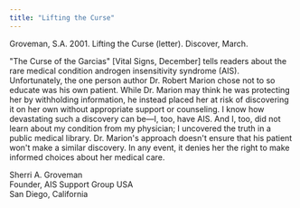 ```yaml
---
title: "Lifting the Curse"
---
```


Groveman, S.A. 2001. Lifting the Curse (letter). Discover, March.  
  
"The Curse of the Garcias" [Vital Signs, December] tells readers about the rare medical condition androgen insensitivity syndrome (AIS). Unfortunately, the one person author Dr. Robert Marion chose not to so educate was his own patient. While Dr. Marion may think he was protecting her by withholding information, he instead placed her at risk of discovering it on her own without appropriate support or counseling. I know how devastating such a discovery can be—I, too, have AIS. And I, too, did not learn about my condition from my physician; I uncovered the truth in a public medical library. Dr. Marion's approach doesn't ensure that his patient won't make a similar discovery. In any event, it denies her the right to make informed choices about her medical care.  
  
Sherri A. Groveman  
Founder, AIS Support Group USA  
San Diego, California